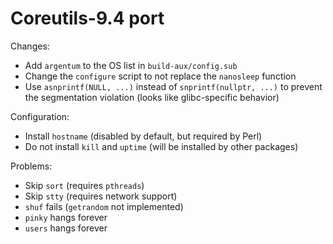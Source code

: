 # Coreutils-9.4 port

Changes:

* Add `argentum` to the OS list in `build-aux/config.sub`
* Change the `configure` script to not replace the `nanosleep` function
* Use `asnprintf(NULL, ...)` instead of `snprintf(nullptr, ...)` to prevent the
  segmentation violation (looks like glibc-specific behavior)

Configuration:
* Install `hostname` (disabled by default, but required by Perl)
* Do not install `kill` and `uptime` (will be installed by other packages)

Problems:

* Skip `sort` (requires `pthreads`)
* Skip `stty` (requires network support)
* `shuf` fails (`getrandom` not implemented)
* `pinky` hangs forever
* `users` hangs forever
